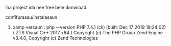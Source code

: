 iha project ida nee free bele donwload 

confifurasau/instalasaun
 1. xamp versaun : php --version
PHP 7.4.1 (cli) (built: Dec 17 2019 19:24:02) ( ZTS Visual C++ 2017 x64 )
Copyright (c) The PHP Group
Zend Engine v3.4.0, Copyright (c) Zend Technologies
   

